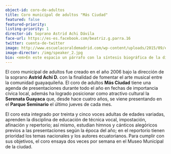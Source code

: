 ```yaml
---
object-id: coro-de-adultos
title: Coro municipal de adultos "Más Ciudad"
featured: false
featured-priority:
listing-priority: 1
director-id: Soprano Astrid Achi Dávila
face-url: https://es-es.facebook.com/beatriz.g.parra.16
twitter: cuenta-de-twitter
image: http://www.escuelacoraldemadrid.com/wp-content/uploads/2015/09/escuela_coral_20-586x349.jpg
image-director: /img/speaker_2.jpg
bio: <em>En este espacio un párrafo con la síntesis biográfica de la directora del coro. Mínimo seis líneas.</em>
---
```


El coro municipal de adultos fue creado en el año 2006 bajo la  dirección de la soprano **Astrid Achi D.** con la finalidad de fomentar el arte musical entre la comunidad guayaquileña.  El coro de adultos **Más Ciudad** tiene una agenda de presentaciones durante todo el año en fechas de importancia cívica local, además ha logrado posicionar como atractivo cultural la **Serenata Guayaca** que, desde hace cuatro años, se viene presentando en el **Parque Seminario** el último jueves de cada mes.

El coro esta integrado por treinta y cinco voces adultas de edades variadas, aprenden la disciplina de educación de técnica vocal, impostación, afinación y repertorio; así mismo, estudian himnos y cánticos alegóricos previos a las presentaciones según la época del año; en el reportorio tienen prioridad los temas nacionales y los autores ecuatorianos. Para cumplir con sus objetivos, el coro ensaya dos veces por semana en el Museo Municipal de la ciudad.
